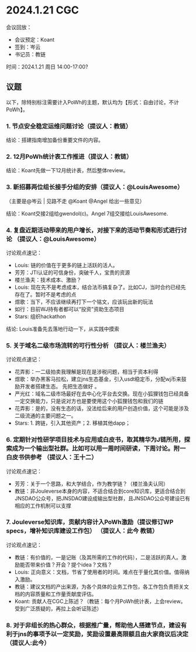 # 2024.1.21 CGC

会议回放：

- 会议预定：Koant
- 签到：岑云
- 书记员：教链

时间：2024.1.21 周日 14:00-17:00?

## 议题

以下，除特别标注需要计入PoWh的主题，默认均为【形式：自由讨论，不计PoWh】。

### 1. 节点安全稳定运维问题讨论（提议人：教链）

结论：搭建指南增加备份重要文件的内容。

### 2. 12月PoWh统计表工作推进（提议人：教链）

结论：Koant先做一下12月统计表，然后整体review。

### 3. 新招募两位组长接手分组的安排（提议人：@LouisAwesome）

（主要是@岑云 | 见路不走 @Koant @Angel 给出一些意见）

结论：Koant交接2组给gwendol(c)。Angel 7组交接给LouisAwesome.

### 4. 复盘近期活动带来的用户增长，对接下来的活动节奏和形式进行讨论 （提议人：@LouisAwesome）

讨论观点速记：
- Louis: 链的价值在于更多的链上活跃的活人。
- 芳芳：JTI认证的可信身份，突破千人，宝贵的资源
- 楼兰渔夫：技术成本、激励？
- Louis: 现在先不是考虑成本，结合法币搞复杂了。比如CJ，当时合约已经先存在了。暂时不是考虑的点
- 煜歌：当下，不应该继续再打下一个铭文，应该玩出新的玩法
- 如行：目前WJ持有者都可以“投资”资助生态项目
- Stars: 组织hackathon

结论: Louis准备先去落地行动一下，从实践中摸索

### 5. 关于域名二级市场流转的可行性分析 （提议人：楼兰渔夫）

讨论观点速记：
- 花弄影：一二级拍卖我理解是现在是涉税问题，相当于资本利得
- 煜歌：举办黑客马拉松，建立jns生态基金，引入usdt稳定币，分配wj币来鼓励开发者搭建生态。 先把生态做好 。
- 严光红：域名二级市场最好在去中心化平台去交换。现在小狐狸钱包已经具备一定交换能力，只是说对方也是要使用这个小狐狸钱包和我们的链
- 花弄影：是的，没有生态的话，没法给后来的用户创造价值，这个可能是涉及二级流通的主要问题之一。
- Stars: 1. 跨链，引入其他资产；2. 移植其他dapp；

### 6. 定期针对性研学项目技术与应用或白皮书，取其精华为J链所用，探索成为一个输出型社群。比如可以用一周时间研读，下周讨论。附一白皮书供参考 （提议人：王十二）

讨论观点速记：
- 芳芳：关于一个思路，和大学结合，作为教学链？（楼兰渔夫认同）
- 教链：非Jouleverse本身的内容，不适合结合到core知识库，更适合结合到JNSDAO公众号，把JNSDAO建设成输出型社群，且JNSDAO公众号建设已有相应的工作机制可以支撑

### 7. Jouleverse知识库，贡献内容计入PoWh激励（提议修订WP specs，增补知识库建设工作包） （提议人：此今 教链）

讨论观点速记：
- 教链：有价值的，一是记账（及其所需的工作的代码），二是活跃的真人。激励能否带来价值？开会？提个idea？文档？
- Louis: 正向意义：文档，节省了使用者的时间。难点在于量化其价值。值得纳入激励。
- 教链：建议文档的产出来源，为各个具体的业务工作包，各工作包负责把关文档的内容质量和工作量贡献度评估。
- Koant: 贡献人在CGC上陈述？（教链：每个月PoWh统计表，上会review。受到广泛质疑的，再拉上会听证陈述）

### 8. 对于非组长的热心群众，根据推广量，帮助他人搭建节点，建设有利于jns的事项予以一定奖励，奖励设置最高限额且由大家商议后决定 （提议人:此今）


